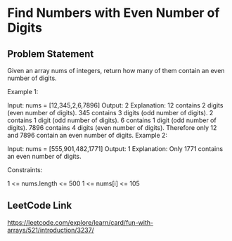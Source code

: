 # Find Numbers with Even Number of Digits

## Problem Statement

Given an array nums of integers, return how many of them contain an even number of digits.



Example 1:

Input: nums = [12,345,2,6,7896]
Output: 2
Explanation:
12 contains 2 digits (even number of digits).
345 contains 3 digits (odd number of digits).
2 contains 1 digit (odd number of digits).
6 contains 1 digit (odd number of digits).
7896 contains 4 digits (even number of digits).
Therefore only 12 and 7896 contain an even number of digits.
Example 2:

Input: nums = [555,901,482,1771]
Output: 1
Explanation:
Only 1771 contains an even number of digits.


Constraints:

1 <= nums.length <= 500
1 <= nums[i] <= 105


## LeetCode Link
https://leetcode.com/explore/learn/card/fun-with-arrays/521/introduction/3237/
